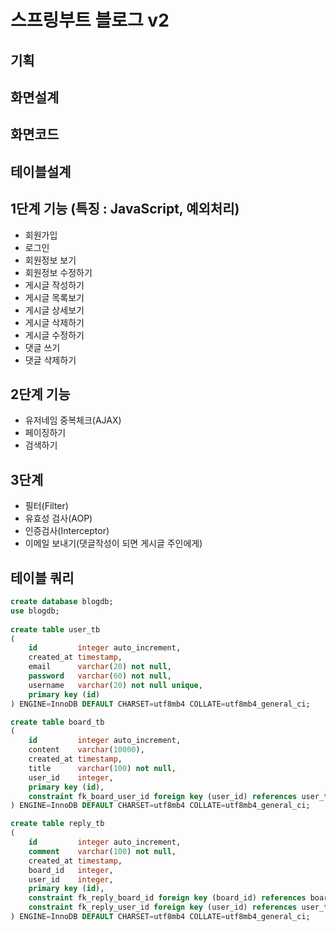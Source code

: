 # 스프링부트 블로그 v2

## 기획

## 화면설계

## 화면코드

## 테이블설계

## 1단계 기능 (특징 : JavaScript, 예외처리)
- 회원가입
- 로그인
- 회원정보 보기
- 회원정보 수정하기
- 게시글 작성하기
- 게시글 목록보기
- 게시글 상세보기
- 게시글 삭제하기
- 게시글 수정하기
- 댓글 쓰기
- 댓글 삭제하기

## 2단계 기능
- 유저네임 중복체크(AJAX)
- 페이징하기
- 검색하기

## 3단계
- 필터(Filter)
- 유효성 검사(AOP)
- 인증검사(Interceptor)
- 이메일 보내기(댓글작성이 되면 게시글 주인에게)

## 테이블 쿼리
```sql
create database blogdb;
use blogdb;
    
create table user_tb
(
    id         integer auto_increment,
    created_at timestamp,
    email      varchar(20) not null,
    password   varchar(60) not null,
    username   varchar(20) not null unique,
    primary key (id)
) ENGINE=InnoDB DEFAULT CHARSET=utf8mb4 COLLATE=utf8mb4_general_ci;

create table board_tb
(
    id         integer auto_increment,
    content    varchar(10000),
    created_at timestamp,
    title      varchar(100) not null,
    user_id    integer,
    primary key (id),
    constraint fk_board_user_id foreign key (user_id) references user_tb (id)
) ENGINE=InnoDB DEFAULT CHARSET=utf8mb4 COLLATE=utf8mb4_general_ci;

create table reply_tb
(
    id         integer auto_increment,
    comment    varchar(100) not null,
    created_at timestamp,
    board_id   integer,
    user_id    integer,
    primary key (id),
    constraint fk_reply_board_id foreign key (board_id) references board_tb (id),
    constraint fk_reply_user_id foreign key (user_id) references user_tb (id)
) ENGINE=InnoDB DEFAULT CHARSET=utf8mb4 COLLATE=utf8mb4_general_ci;
```